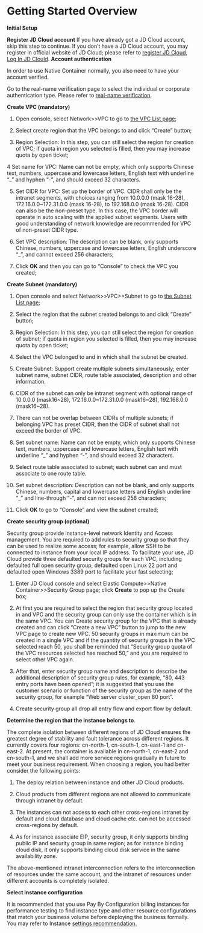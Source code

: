 
# Getting Started Overview

**Initial Setup**

**Register JD Cloud account**
If you have already got a JD Cloud account, skip this step to continue.
If you don’t have a JD Cloud account, you may register in official website of JD Cloud; please refer to [register JD Cloud](https://accounts.jdcloud.com/p/regPage?source=jdcloud%26ReturnUrl=%2f%2fuc.jdcloud.com%2fpassport%2fcomplete%3freturnUrl%3d//www.jdcloud.com/), [Log In JD Clould](https://console.jdcloud.com/overview).
**Account authentication**

In order to use Native Container normally, you also need to have your account verified.

Go to the real-name verification page to select the individual or corporate authentication type. Please refer to [real-name verification][1].


**Create VPC (mandatory)**

1. Open console, select Network>>VPC to go to [the VPC List page][2];

2. Select create region that the VPC belongs to and click “Create” button;

3. Region Selection: In this step, you can still select the region for creation of VPC; if quota in region you selected is filled, then you may increase quota by open ticket;

4 Set name for VPC: Name can not be empty, which only supports Chinese text, numbers, uppercase and lowercase letters, English text with underline “_” and hyphen “-”, and should exceed 32 characters.

5. Set CIDR for VPC: Set up the border of VPC. CIDR shall only be the intranet segments, with choices ranging from 10.0.0.0 (mask 16-28), 172.16.0.0~172.31.0.0 (mask 16-28), to 192.168.0.0 (mask 16-28). CIDR can also be the non-preset type. In this case, the VPC border will operate in auto scaling with the applied subnet segments. Users with good understanding of network knowledge are recommended for VPC of non-preset CIDR type.

6. Set VPC description: The description can be blank, only supports Chinese, numbers, uppercase and lowercase letters, English underscore “_”, and cannot exceed 256 characters;

7. Click **OK** and then you can go to “Console” to check the VPC you created;


**Create Subnet (mandatory)**

1. Open console and select Network>>VPC>>Subnet to go to [the Subnet List page][3];

2. Select the region that the subnet created belongs to and click “Create” button;

3. Region Selection: In this step, you can still select the region for creation of subnet; if quota in region you selected is filled, then you may increase quota by open ticket;

4. Select the VPC belonged to and in which shall the subnet be created.

5. Create Subnet: Support create multiple subnets simultaneously; enter subnet name, subnet CIDR, route table associated, description and other information.

6. CIDR of the subnet can only be intranet segment with optional range of 10.0.0.0 (mask16~28), 172.16.0.0~172.31.0.0 (mask16~28), 192.168.0.0 (mask16~28).

7. There can not be overlap between CIDRs of multiple subnets; if belonging VPC has preset CIDR, then the CIDR of subnet shall not exceed the border of VPC.

8. Set subnet name: Name can not be empty, which only supports Chinese text, numbers, uppercase and lowercase letters, English text with underline “_” and hyphen “-”, and should exceed 32 characters.

9. Select route table associated to subnet; each subnet can and must associate to one route table.

10. Set subnet description: Description can not be blank, and only supports Chinese, numbers, capital and lowercase letters and English underline “_” and line-through “-”, and can not exceed 256 characters;

11. Click **OK** to go to “Console” and view the subnet created;


**Create security group (optional)**

Security group provide instance-level network Identity and Access management. You are required to add rules to security group so that they can be used to realize some access; for example, allow SSH to be connected to instance from your local IP address. To facilitate your use, JD Cloud provide three defaulted security groups for each VPC, including defaulted full open security group, defaulted open Linux 22 port and defaulted open Windows 3389 port to facilitate your fast selecting;

1. Enter JD Cloud console and select Elastic Compute>>Native Container>>Security Group page; click **Create** to pop up the Create box;

2. At first you are required to select the region that security group located in and VPC and the security group can only use the container which is in the same VPC. You can Create security group for the VPC that is already created and can click “Create a new VPC” button to jump to the new VPC page to create new VPC. 50 security groups in maximum can be created in a single VPC and if the quantity of security groups in the VPC selected reach 50, you shall be reminded that “Security group quota of the VPC resources selected has reached 50,” and you are required to select other VPC again.

3. After that, enter security group name and description to describe the additional description of security group rules, for example, “80, 443 entry ports have been opened”; it is suggested that you use the customer scenario or function of the security group as the name of the security group, for example “Web server cluster_open 80 port”.

4. Create security group all drop all entry flow and export flow by default.



**Determine the region that the instance belongs to**.

The complete isolation between different regions of JD Cloud ensures the greatest degree of stability and fault tolerance across different regions. It currently covers four regions: cn-north-1, cn-south-1, cn-east-1 and cn-east-2. At present, the container is available in cn-north-1, cn-east-2 and cn-south-1, and we shall add more service regions gradually in future to meet your business requirement.
When choosing a region, you had better consider the following points:

1. The deploy relation between instance and other JD Cloud products.

2. Cloud products from different regions are not allowed to communicate through intranet by default.

3. The instances can not access to each other cross-regions intranet by default and cloud database and cloud cache etc. can not be accessed cross-regions by default.

4. As for instance associate EIP, security group, it only supports binding public IP and security group in same region; as for instance binding cloud disk, it only supports binding cloud disk service in the same availability zone.

The above-mentioned intranet interconnection refers to the interconnection of resources under the same account, and the intranet of resources under different accounts is completely isolated.



**Select instance configuration**

It is recommended that you use Pay By Configuration billing instances for performance testing to find instance type and other resource configurations that match your business volume before deploying the business formally. You may refer to Instance [settings recommendation][4].


  [1]: https://docs.jdcloud.com/en/real-name-verification/real-name-verification
  [2]: https://cns-console.jdcloud.com/host/vpc/list
  [3]: https://cns-console.jdcloud.com/host/subnet/list
  [4]: https://docs.jdcloud.com/en/native-container/recommend-instance